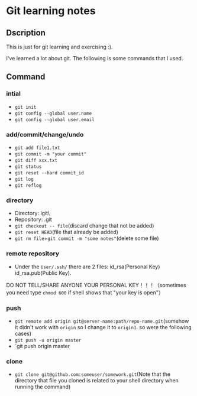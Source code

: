 # Git learning notes

## Dscription
This is just for git learning and exercising :).

I've learned a lot about git. The following is some commands that I used.

## Command
### intial
- `git init`
- `git config --global user.name`
- `git config --global user.email`

### add/commit/change/undo
- `git add file1.txt`
- `git commit -m "your commit"`
- `git diff xxx.txt`
- `git status`
- `git reset --hard commit_id`
- `git log`
- `git reflog`

### directory
- Directory: lgit\
- Repository: .git
- `git checkout -- file`(discard change that not be added)
- `git reset HEAD`(file that already be added)
- `git rm file`+`git commit -m "some notes"`(delete some file)

### remote repository
- Under the `User/.ssh/` there are 2 files: id_rsa(Personal Key) id_rsa.pub(Public Key). 

DO NOT TELL/SHARE ANYONE YOUR PERSONAL KEY！！！（sometimes you need type `chmod 600` if shell shows that "your key is open"）

### push
- `git remote add origin git@server-name:path/repo-name.git`(somehow it didn't work with `origin` so I change it to `origin1`. so were the following cases)
- `git push -u origin master`
- `git push origin master

### clone
- `git clone git@github.com:someuser/somework.git`(Note that the directory that file you cloned is related to your shell directory when running the command)